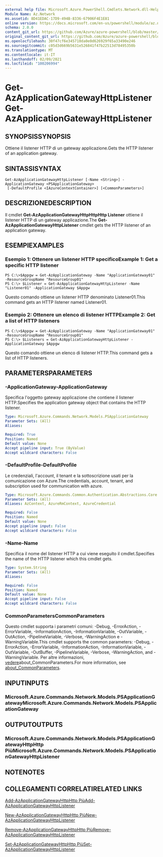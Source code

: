 ```yaml
---
external help file: Microsoft.Azure.PowerShell.Cmdlets.Network.dll-Help.xml
Module Name: Az.Network
ms.assetid: 8D41EDAC-17D9-494B-8336-67906F4E1E81
online version: https://docs.microsoft.com/en-us/powershell/module/az.network/get-azapplicationgatewayhttplistener
schema: 2.0.0
content_git_url: https://github.com/Azure/azure-powershell/blob/master/src/Network/Network/help/Get-AzApplicationGatewayHttpListener.md
original_content_git_url: https://github.com/Azure/azure-powershell/blob/master/src/Network/Network/help/Get-AzApplicationGatewayHttpListener.md
ms.openlocfilehash: 30f47cf6e345710da0e0d626929f65a33490e246
ms.sourcegitcommit: c05d3d669b5631e526841f47b22513d78495350b
ms.translationtype: MT
ms.contentlocale: it-IT
ms.lasthandoff: 02/09/2021
ms.locfileid: "100206994"
---
```

# <span data-ttu-id="3b0f1-101">Get-AzApplicationGatewayHttpListener</span><span class="sxs-lookup"><span data-stu-id="3b0f1-101">Get-AzApplicationGatewayHttpListener</span></span>

## <span data-ttu-id="3b0f1-102">SYNOPSIS</span><span class="sxs-lookup"><span data-stu-id="3b0f1-102">SYNOPSIS</span></span>
<span data-ttu-id="3b0f1-103">Ottiene il listener HTTP di un gateway applicazione.</span><span class="sxs-lookup"><span data-stu-id="3b0f1-103">Gets the HTTP listener of an application gateway.</span></span>

## <span data-ttu-id="3b0f1-104">SINTASSI</span><span class="sxs-lookup"><span data-stu-id="3b0f1-104">SYNTAX</span></span>

```
Get-AzApplicationGatewayHttpListener [-Name <String>] -ApplicationGateway <PSApplicationGateway>
 [-DefaultProfile <IAzureContextContainer>] [<CommonParameters>]
```

## <span data-ttu-id="3b0f1-105">DESCRIZIONE</span><span class="sxs-lookup"><span data-stu-id="3b0f1-105">DESCRIPTION</span></span>
<span data-ttu-id="3b0f1-106">Il cmdlet **Get-AzApplicationGatewayHttpHttpHttp Listener** ottiene il listener HTTP di un gateway applicazione.</span><span class="sxs-lookup"><span data-stu-id="3b0f1-106">The **Get-AzApplicationGatewayHttpListener** cmdlet gets the HTTP listener of an application gateway.</span></span>

## <span data-ttu-id="3b0f1-107">ESEMPI</span><span class="sxs-lookup"><span data-stu-id="3b0f1-107">EXAMPLES</span></span>

### <span data-ttu-id="3b0f1-108">Esempio 1: Ottenere un listener HTTP specifico</span><span class="sxs-lookup"><span data-stu-id="3b0f1-108">Example 1: Get a specific HTTP listener</span></span>
```
PS C:\>$Appgw = Get-AzApplicationGateway -Name "ApplicationGateway01" -ResourceGroupName "ResourceGroup01"
PS C:\> $Listener = Get-AzApplicationGatewayHttpListener -Name "Listener01" -ApplicationGateway $Appgw
```

<span data-ttu-id="3b0f1-109">Questo comando ottiene un listener HTTP denominato Listener01.</span><span class="sxs-lookup"><span data-stu-id="3b0f1-109">This command gets an HTTP listener named Listener01.</span></span>

### <span data-ttu-id="3b0f1-110">Esempio 2: Ottenere un elenco di listener HTTP</span><span class="sxs-lookup"><span data-stu-id="3b0f1-110">Example 2: Get a list of HTTP listeners</span></span>
```
PS C:\>$Appgw = Get-AzApplicationGateway -Name "ApplicationGateway01" -ResourceGroupName "ResourceGroup01"
PS C:\> $Listeners = Get-AzApplicationGatewayHttpListener -ApplicationGateway $Appgw
```

<span data-ttu-id="3b0f1-111">Questo comando ottiene un elenco di listener HTTP.</span><span class="sxs-lookup"><span data-stu-id="3b0f1-111">This command gets a list of HTTP listeners.</span></span>

## <span data-ttu-id="3b0f1-112">PARAMETERS</span><span class="sxs-lookup"><span data-stu-id="3b0f1-112">PARAMETERS</span></span>

### <span data-ttu-id="3b0f1-113">-ApplicationGateway</span><span class="sxs-lookup"><span data-stu-id="3b0f1-113">-ApplicationGateway</span></span>
<span data-ttu-id="3b0f1-114">Specifica l'oggetto gateway applicazione che contiene il listener HTTP.</span><span class="sxs-lookup"><span data-stu-id="3b0f1-114">Specifies the application gateway object that contains the HTTP listener.</span></span>

```yaml
Type: Microsoft.Azure.Commands.Network.Models.PSApplicationGateway
Parameter Sets: (All)
Aliases:

Required: True
Position: Named
Default value: None
Accept pipeline input: True (ByValue)
Accept wildcard characters: False
```

### <span data-ttu-id="3b0f1-115">-DefaultProfile</span><span class="sxs-lookup"><span data-stu-id="3b0f1-115">-DefaultProfile</span></span>
<span data-ttu-id="3b0f1-116">Le credenziali, l'account, il tenant e la sottoscrizione usati per la comunicazione con Azure.</span><span class="sxs-lookup"><span data-stu-id="3b0f1-116">The credentials, account, tenant, and subscription used for communication with azure.</span></span>

```yaml
Type: Microsoft.Azure.Commands.Common.Authentication.Abstractions.Core.IAzureContextContainer
Parameter Sets: (All)
Aliases: AzContext, AzureRmContext, AzureCredential

Required: False
Position: Named
Default value: None
Accept pipeline input: False
Accept wildcard characters: False
```

### <span data-ttu-id="3b0f1-117">-Name</span><span class="sxs-lookup"><span data-stu-id="3b0f1-117">-Name</span></span>
<span data-ttu-id="3b0f1-118">Specifica il nome del listener HTTP a cui viene eseguito il cmdlet.</span><span class="sxs-lookup"><span data-stu-id="3b0f1-118">Specifies the name of the HTTP listener which this cmdlet gets.</span></span>

```yaml
Type: System.String
Parameter Sets: (All)
Aliases:

Required: False
Position: Named
Default value: None
Accept pipeline input: False
Accept wildcard characters: False
```

### <span data-ttu-id="3b0f1-119">CommonParameters</span><span class="sxs-lookup"><span data-stu-id="3b0f1-119">CommonParameters</span></span>
<span data-ttu-id="3b0f1-120">Questo cmdlet supporta i parametri comuni: -Debug, -ErrorAction, -ErrorVariable, -InformationAction, -InformationVariable, -OutVariable, -OutAction, -PipelineVariable, -Verbose, -WarningAction e -WarningVariable.</span><span class="sxs-lookup"><span data-stu-id="3b0f1-120">This cmdlet supports the common parameters: -Debug, -ErrorAction, -ErrorVariable, -InformationAction, -InformationVariable, -OutVariable, -OutBuffer, -PipelineVariable, -Verbose, -WarningAction, and -WarningVariable.</span></span> <span data-ttu-id="3b0f1-121">Per altre informazioni, [vedere](http://go.microsoft.com/fwlink/?LinkID=113216)about_CommonParameters.</span><span class="sxs-lookup"><span data-stu-id="3b0f1-121">For more information, see [about_CommonParameters](http://go.microsoft.com/fwlink/?LinkID=113216).</span></span>

## <span data-ttu-id="3b0f1-122">INPUT</span><span class="sxs-lookup"><span data-stu-id="3b0f1-122">INPUTS</span></span>

### <span data-ttu-id="3b0f1-123">Microsoft.Azure.Commands.Network.Models.PSApplicationGateway</span><span class="sxs-lookup"><span data-stu-id="3b0f1-123">Microsoft.Azure.Commands.Network.Models.PSApplicationGateway</span></span>

## <span data-ttu-id="3b0f1-124">OUTPUT</span><span class="sxs-lookup"><span data-stu-id="3b0f1-124">OUTPUTS</span></span>

### <span data-ttu-id="3b0f1-125">Microsoft.Azure.Commands.Network.Models.PSApplicationGatewayHttpHttp Più</span><span class="sxs-lookup"><span data-stu-id="3b0f1-125">Microsoft.Azure.Commands.Network.Models.PSApplicationGatewayHttpListener</span></span>

## <span data-ttu-id="3b0f1-126">NOTE</span><span class="sxs-lookup"><span data-stu-id="3b0f1-126">NOTES</span></span>

## <span data-ttu-id="3b0f1-127">COLLEGAMENTI CORRELATI</span><span class="sxs-lookup"><span data-stu-id="3b0f1-127">RELATED LINKS</span></span>

[<span data-ttu-id="3b0f1-128">Add-AzApplicationGatewayHttpHttp Più</span><span class="sxs-lookup"><span data-stu-id="3b0f1-128">Add-AzApplicationGatewayHttpListener</span></span>](./Add-AzApplicationGatewayHttpListener.md)

[<span data-ttu-id="3b0f1-129">New-AzApplicationGatewayHttpHttp Più</span><span class="sxs-lookup"><span data-stu-id="3b0f1-129">New-AzApplicationGatewayHttpListener</span></span>](./New-AzApplicationGatewayHttpListener.md)

[<span data-ttu-id="3b0f1-130">Remove-AzApplicationGatewayHttpHttp Più</span><span class="sxs-lookup"><span data-stu-id="3b0f1-130">Remove-AzApplicationGatewayHttpListener</span></span>](./Remove-AzApplicationGatewayHttpListener.md)

[<span data-ttu-id="3b0f1-131">Set-AzApplicationGatewayHttpHttp Più</span><span class="sxs-lookup"><span data-stu-id="3b0f1-131">Set-AzApplicationGatewayHttpListener</span></span>](./Set-AzApplicationGatewayHttpListener.md)


